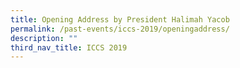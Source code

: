 ```yaml
---
title: Opening Address by President Halimah Yacob
permalink: /past-events/iccs-2019/openingaddress/
description: ""
third_nav_title: ICCS 2019
---
```

